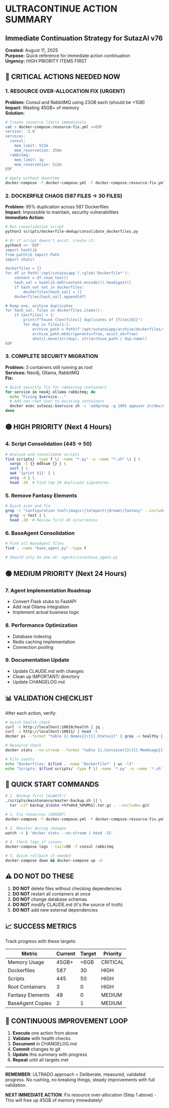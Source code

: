 # ULTRACONTINUE ACTION SUMMARY
## Immediate Continuation Strategy for SutazAI v76

**Created:** August 11, 2025  
**Purpose:** Quick reference for immediate action continuation  
**Urgency:** HIGH PRIORITY ITEMS FIRST  

## 🔴 CRITICAL ACTIONS NEEDED NOW

### 1. RESOURCE OVER-ALLOCATION FIX (URGENT)
**Problem:** Consul and RabbitMQ using 23GB each (should be <1GB)  
**Impact:** Wasting 45GB+ of memory  
**Solution:**
```bash
# Create resource limits immediately
cat > docker-compose.resource-fix.yml <<EOF
version: '3.8'
services:
  consul:
    mem_limit: 512m
    mem_reservation: 256m
  rabbitmq:
    mem_limit: 1g
    mem_reservation: 512m
EOF

# Apply without downtime
docker-compose -f docker-compose.yml -f docker-compose.resource-fix.yml up -d
```

### 2. DOCKERFILE CHAOS (587 FILES → 30 FILES)
**Problem:** 95% duplication across 587 Dockerfiles  
**Impact:** Impossible to maintain, security vulnerabilities  
**Immediate Action:**
```bash
# Run consolidation script
python3 scripts/dockerfile-dedup/consolidate_dockerfiles.py

# Or if script doesn't exist, create it:
python3 << 'EOF'
import hashlib
from pathlib import Path
import shutil

dockerfiles = {}
for df in Path('/opt/sutazaiapp').rglob('Dockerfile*'):
    content = df.read_text()
    hash_val = hashlib.md5(content.encode()).hexdigest()
    if hash_val not in dockerfiles:
        dockerfiles[hash_val] = []
    dockerfiles[hash_val].append(df)

# Keep one, archive duplicates
for hash_val, files in dockerfiles.items():
    if len(files) > 1:
        print(f"Found {len(files)} duplicates of {files[0]}")
        for dup in files[1:]:
            archive_path = Path(f'/opt/sutazaiapp/archive/dockerfiles/{dup.parent.name}')
            archive_path.mkdir(parents=True, exist_ok=True)
            shutil.move(str(dup), str(archive_path / dup.name))
EOF
```

### 3. COMPLETE SECURITY MIGRATION
**Problem:** 3 containers still running as root  
**Services:** Neo4j, Ollama, RabbitMQ  
**Fix:**
```bash
# Quick security fix for remaining containers
for service in neo4j ollama rabbitmq; do
  echo "Fixing $service..."
  # Add non-root user to existing containers
  docker exec sutazai-$service sh -c 'addgroup -g 1001 appuser 2>/dev/null; adduser -u 1001 -G appuser -D appuser 2>/dev/null || true'
done
```

## 🟡 HIGH PRIORITY (Next 4 Hours)

### 4. Script Consolidation (445 → 50)
```bash
# Analyze and consolidate scripts
find scripts/ -type f \( -name "*.py" -o -name "*.sh" \) | \
  xargs -I {} md5sum {} | \
  sort | \
  awk '{print $1}' | \
  uniq -d | \
  head -20  # Find top 20 duplicate signatures
```

### 5. Remove Fantasy Elements
```bash
# Quick scan and fix
grep -r "configuration tool\|magic\|teleport\|dream\|fantasy" --include="*.py" . | \
  grep -v test | \
  head -20  # Review first 20 occurrences
```

### 6. BaseAgent Consolidation
```bash
# Find all BaseAgent files
find . -name "base_agent.py" -type f

# Should only be one at: agents/core/base_agent.py
```

## 🟢 MEDIUM PRIORITY (Next 24 Hours)

### 7. Agent Implementation Roadmap
- Convert Flask stubs to FastAPI
- Add real Ollama integration
- Implement actual business logic

### 8. Performance Optimization
- Database indexing
- Redis caching implementation
- Connection pooling

### 9. Documentation Update
- Update CLAUDE.md with changes
- Clean up IMPORTANT/ directory
- Update CHANGELOG.md

## 📊 VALIDATION CHECKLIST

After each action, verify:
```bash
# Quick health check
curl -s http://localhost:10010/health | jq .
curl -s http://localhost:10011/ | head -5
docker ps --format "table {{.Names}}\t{{.Status}}" | grep -v healthy || echo "All healthy!"

# Resource check
docker stats --no-stream --format "table {{.Container}}\t{{.MemUsage}}" | head -10

# File counts
echo "Dockerfiles: $(find . -name 'Dockerfile*' | wc -l)"
echo "Scripts: $(find scripts/ -type f \( -name '*.py' -o -name '*.sh' \) | wc -l)"
```

## 🚀 QUICK START COMMANDS

```bash
# 1. Backup first (ALWAYS!)
./scripts/maintenance/master-backup.sh || \
  tar -czf backup_$(date +%Y%m%d_%H%M%S).tar.gz . --exclude=.git

# 2. Fix resources (URGENT)
docker-compose -f docker-compose.yml -f docker-compose.resource-fix.yml up -d

# 3. Monitor during changes
watch -n 1 'docker stats --no-stream | head -15'

# 4. Check logs if issues
docker-compose logs --tail=50 -f consul rabbitmq

# 5. Quick rollback if needed
docker-compose down && docker-compose up -d
```

## ⚠️ DO NOT DO THESE

1. **DO NOT** delete files without checking dependencies
2. **DO NOT** restart all containers at once
3. **DO NOT** change database schemas
4. **DO NOT** modify CLAUDE.md (it's the source of truth)
5. **DO NOT** add new external dependencies

## 📈 SUCCESS METRICS

Track progress with these targets:

| Metric | Current | Target | Priority |
|--------|---------|--------|----------|
| Memory Usage | 45GB+ | <6GB | CRITICAL |
| Dockerfiles | 587 | 30 | HIGH |
| Scripts | 445 | 50 | HIGH |
| Root Containers | 3 | 0 | HIGH |
| Fantasy Elements | 48 | 0 | MEDIUM |
| BaseAgent Copies | 2 | 1 | MEDIUM |

## 🔄 CONTINUOUS IMPROVEMENT LOOP

1. **Execute** one action from above
2. **Validate** with health checks
3. **Document** in CHANGELOG.md
4. **Commit** changes to git
5. **Update** this summary with progress
6. **Repeat** until all targets met

---

**REMEMBER**: ULTRADO approach = Deliberate, measured, validated progress.
No rushing, no breaking things, steady improvements with full validation.

**NEXT IMMEDIATE ACTION**: Fix resource over-allocation (Step 1 above) - This will free up 45GB of memory immediately!